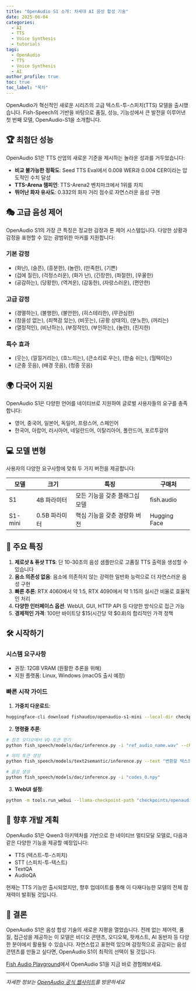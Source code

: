 ```yaml
---
title: "OpenAudio S1 소개: 차세대 AI 음성 합성 기술"
date: 2025-06-04
categories:
  - AI
  - TTS
  - Voice Synthesis
  - tutorials
tags:
  - OpenAudio
  - TTS
  - Voice Synthesis
  - AI
author_profile: true
toc: true
toc_label: "목차"
---
```


OpenAudio가 혁신적인 새로운 시리즈의 고급 텍스트-투-스피치(TTS) 모델을 출시했습니다. Fish-Speech의 기반을 바탕으로 품질, 성능, 기능성에서 큰 발전을 이루어낸 첫 번째 모델, OpenAudio-S1을 소개합니다.

## 🏆 최첨단 성능

OpenAudio S1은 TTS 산업의 새로운 기준을 제시하는 놀라운 성과를 거두었습니다:

- **비교 불가능한 정확도**: Seed TTS Eval에서 0.008 WER과 0.004 CER이라는 압도적인 수치 달성
- **TTS-Arena 챔피언**: TTS-Arena2 벤치마크에서 1위를 차지
- **뛰어난 화자 유사도**: 0.332의 화자 거리 점수로 자연스러운 음성 구현

## 🎭 고급 음성 제어

OpenAudio S1의 가장 큰 특징은 정교한 감정과 톤 제어 시스템입니다. 다양한 상황과 감정을 표현할 수 있는 광범위한 마커를 지원합니다:

### 기본 감정

- (화난), (슬픈), (흥분한), (놀란), (만족한), (기쁜)
- (겁에 질린), (걱정스러운), (화가 난), (긴장한), (좌절한), (우울한)
- (공감하는), (당황한), (역겨운), (감동한), (자랑스러운), (편안한)

### 고급 감정

- (경멸하는), (불행한), (불안한), (히스테리한), (무관심한)
- (참을성 없는), (죄책감 있는), (비웃는), (공황 상태의), (분노한), (꺼리는)
- (열정적인), (비난하는), (부정적인), (부인하는), (놀란), (진지한)

### 특수 효과

- (웃는), (낄낄거리는), (흐느끼는), (큰소리로 우는), (한숨 쉬는), (헐떡이는)
- (군중 웃음), (배경 웃음), (청중 웃음)

## 🌍 다국어 지원

OpenAudio S1은 다양한 언어를 네이티브로 지원하여 글로벌 사용자들의 요구를 충족합니다:

- 영어, 중국어, 일본어, 독일어, 프랑스어, 스페인어
- 한국어, 아랍어, 러시아어, 네덜란드어, 이탈리아어, 폴란드어, 포르투갈어

## 💻 모델 변형

사용자의 다양한 요구사항에 맞춰 두 가지 버전을 제공합니다:

| 모델 | 크기 | 특징 | 구매처 |
|-------|------|----------|--------------|
| S1 | 4B 파라미터 | 모든 기능을 갖춘 플래그십 모델 | fish.audio |
| S1-mini | 0.5B 파라미터 | 핵심 기능을 갖춘 경량화 버전 | Hugging Face |

## 🚀 주요 특징

1. **제로샷 & 퓨샷 TTS**: 단 10-30초의 음성 샘플만으로 고품질 TTS 출력을 생성할 수 있습니다
2. **음소 의존성 없음**: 음소에 의존하지 않는 강력한 일반화 능력으로 더 자연스러운 음성 구현
3. **빠른 추론**: RTX 4060에서 약 1:5, RTX 4090에서 약 1:15의 실시간 비율로 효율적인 처리
4. **다양한 인터페이스 옵션**: WebUI, GUI, HTTP API 등 다양한 방식으로 접근 가능
5. **경제적인 가격**: 100만 바이트당 $15(시간당 약 $0.8)의 합리적인 가격 정책

## 🛠️ 시작하기

### 시스템 요구사항

- 권장: 12GB VRAM (원활한 추론을 위해)
- 지원 플랫폼: Linux, Windows (macOS 출시 예정)

### 빠른 시작 가이드

1. **가중치 다운로드**:

```bash
huggingface-cli download fishaudio/openaudio-s1-mini --local-dir checkpoints/openaudio-s1-mini
```

2. **명령줄 추론**:

```bash
# 참조 오디오에서 VQ 토큰 얻기
python fish_speech/models/dac/inference.py -i "ref_audio_name.wav" --checkpoint-path "checkpoints/openaudio-s1-mini/codec.pth"

# 의미 토큰 생성
python fish_speech/models/text2semantic/inference.py --text "변환할 텍스트" --prompt-text "참조 텍스트" --prompt-tokens "fake.npy" --compile

# 음성 생성
python fish_speech/models/dac/inference.py -i "codes_0.npy"
```

3. **WebUI 설정**:

```bash
python -m tools.run_webui --llama-checkpoint-path "checkpoints/openaudio-s1-mini" --decoder-checkpoint-path "checkpoints/openaudio-s1-mini/codec.pth" --decoder-config-name modded_dac_vq
```

## 🔮 향후 개발 계획

OpenAudio S1은 Qwen3 아키텍처를 기반으로 한 네이티브 멀티모달 모델로, 다음과 같은 다양한 기능을 제공할 예정입니다:

- TTS (텍스트-투-스피치)
- STT (스피치-투-텍스트)
- TextQA
- AudioQA

현재는 TTS 기능만 출시되었지만, 향후 업데이트를 통해 이 다재다능한 모델의 전체 잠재력이 발휘될 것입니다.

## 🌟 결론

OpenAudio S1은 음성 합성 기술의 새로운 지평을 열었습니다. 전례 없는 제어력, 품질, 접근성을 제공하는 이 모델은 비디오 콘텐츠, 오디오북, 팟캐스트, AI 동반자 등 다양한 분야에서 활용될 수 있습니다. 자연스럽고 표현력 있으며 감정적으로 공감되는 음성 콘텐츠를 만들고 싶다면, OpenAudio S1이 최적의 선택이 될 것입니다.

[Fish Audio Playground](https://fish.audio)에서 OpenAudio S1을 지금 바로 경험해보세요.

---
*자세한 정보는 [OpenAudio 공식 웹사이트](https://openaudio.com/blogs/s1)를 방문하세요*

